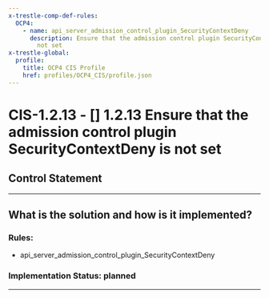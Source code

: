 ```yaml
---
x-trestle-comp-def-rules:
  OCP4:
    - name: api_server_admission_control_plugin_SecurityContextDeny
      description: Ensure that the admission control plugin SecurityContextDeny is
        not set
x-trestle-global:
  profile:
    title: OCP4 CIS Profile
    href: profiles/OCP4_CIS/profile.json
---
```


# CIS-1.2.13 - \[\] 1.2.13 Ensure that the admission control plugin SecurityContextDeny is not set

## Control Statement

______________________________________________________________________

## What is the solution and how is it implemented?

<!-- For implementation status enter one of: implemented, partial, planned, alternative, not-applicable -->

<!-- Note that the list of rules under ### Rules: is read-only and changes will not be captured after assembly to JSON -->

<!-- Add control implementation description here for control: CIS-1.2.13 -->

### Rules:

  - api_server_admission_control_plugin_SecurityContextDeny

### Implementation Status: planned

______________________________________________________________________
